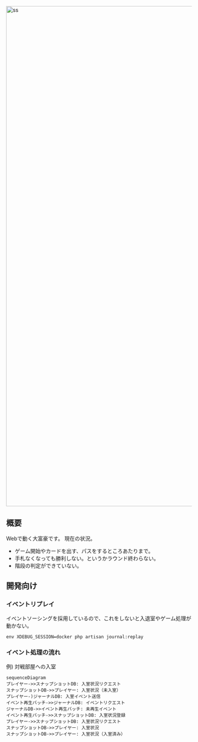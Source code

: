 <img width="1359" alt="ss" src="https://user-images.githubusercontent.com/59838965/186791099-7541a2ad-4d32-43c2-b922-f736e3503f34.png">

## 概要
Webで動く大富豪です。
現在の状況。
 - ゲーム開始やカードを出す、パスをするところあたりまで。
 - 手札なくなっても勝利しない。というかラウンド終わらない。
 - 階段の判定ができていない。

## 開発向け
### イベントリプレイ
イベントソーシングを採用しているので、これをしないと入退室やゲーム処理が動かない。

```
env XDEBUG_SESSION=docker php artisan journal:replay
```

### イベント処理の流れ

例) 対戦部屋への入室
```mermaid
sequenceDiagram
プレイヤー->>スナップショットDB: 入室状況リクエスト
スナップショットDB->>プレイヤー: 入室状況（未入室）
プレイヤー-)ジャーナルDB: 入室イベント送信
イベント再生バッチ->>ジャーナルDB: イベントリクエスト
ジャーナルDB->>イベント再生バッチ: 未再生イベント
イベント再生バッチ->>スナップショットDB: 入室状況登録
プレイヤー->>スナップショットDB: 入室状況リクエスト
スナップショットDB->>プレイヤー: 入室状況
スナップショットDB->>プレイヤー: 入室状況（入室済み）
```
